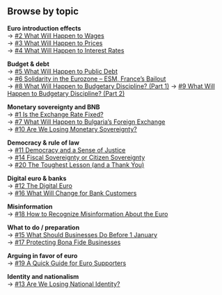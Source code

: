 ## Browse by topic

**Euro introduction effects**  
→ [#2 What Will Happen to Wages](https://github.com/georgistoeff/Bulgaria-in-eurozone/blob/main/archive-en/Bulgaria%20in%20the%20euro%20area%20full%20archive%20of%20Georgi%20S/%232%20What%20Will%20Happen%20to%20Wages%2020832d1bcfdb80afb429c05626136f71.md)  
→ [#3 What Will Happen to Prices](https://github.com/georgistoeff/Bulgaria-in-eurozone/blob/main/archive-en/Bulgaria%20in%20the%20euro%20area%20full%20archive%20of%20Georgi%20S/%233%20What%20Will%20Happen%20to%20Prices%2020832d1bcfdb8050892ad70847824e21.md)  
→ [#4 What Will Happen to Interest Rates](https://github.com/georgistoeff/Bulgaria-in-eurozone/blob/main/archive-en/Bulgaria%20in%20the%20euro%20area%20full%20archive%20of%20Georgi%20S/%234%20What%20Will%20Happen%20to%20Interest%20Rates%2020832d1bcfdb80d5b355f6b8d30ee59c.md)

**Budget & debt**  
→ [#5 What Will Happen to Public Debt](https://github.com/georgistoeff/Bulgaria-in-eurozone/blob/main/archive-en/Bulgaria%20in%20the%20euro%20area%20full%20archive%20of%20Georgi%20S/%235%20What%20Will%20Happen%20to%20Public%20Debt%2020832d1bcfdb8038a72cc87102b8c053.md)  
→ [#6 Solidarity in the Eurozone – ESM, France’s Bailout](https://github.com/georgistoeff/Bulgaria-in-eurozone/blob/main/archive-en/Bulgaria%20in%20the%20euro%20area%20full%20archive%20of%20Georgi%20S/%236%20Solidarity%20in%20the%20Eurozone%20ESM%20France%E2%80%99s%20Bailout%2020832d1bcfdb80348fccec01d937bc2e.md)  
→ [#8 What Will Happen to Budgetary Discipline? (Part 1)](https://github.com/georgistoeff/Bulgaria-in-eurozone/blob/main/archive-en/Bulgaria%20in%20the%20euro%20area%20full%20archive%20of%20Georgi%20S/%238%20What%20will%20happen%20to%20budgetary%20discipline%20%28part%20%2020832d1bcfdb80a48889c5151d644d43.md)
→ [#9 What Will Happen to Budgetary Discipline? (Part 2)](https://github.com/georgistoeff/Bulgaria-in-eurozone/blob/main/archive-en/Bulgaria%20in%20the%20euro%20area%20full%20archive%20of%20Georgi%20S/%239%20What%20will%20happen%20to%20budgetary%20discipline%20%28Part%20%2020832d1bcfdb80c1bb8bc9bc31915f7d.md)


**Monetary sovereignty and BNB**  
→ [#1 Is the Exchange Rate Fixed?](https://github.com/georgistoeff/Bulgaria-in-eurozone/blob/main/archive-en/Bulgaria%20in%20the%20euro%20area%20full%20archive%20of%20Georgi%20S/%231%20Is%20the%20exchange%20rate%201%20EUR%20%3D%201%2095583%20BGN%2020832d1bcfdb80d1867be4ba7893400a.md)  
→ [#7 What Will Happen to Bulgaria’s Foreign Exchange](https://github.com/georgistoeff/Bulgaria-in-eurozone/blob/main/archive-en/Bulgaria%20in%20the%20euro%20area%20full%20archive%20of%20Georgi%20S/%237%20What%20Will%20Happen%20to%20Bulgaria%E2%80%99s%20Foreign%20Exchange%2020832d1bcfdb804a85dcdc436a31a4a1.md)  
→ [#10 Are We Losing Monetary Sovereignty?](https://github.com/georgistoeff/Bulgaria-in-eurozone/blob/main/archive-en/Bulgaria%20in%20the%20euro%20area%20full%20archive%20of%20Georgi%20S/%2310%20Are%20we%20losing%20monetary%20sovereignty%2020832d1bcfdb806291d2efec5bc739ea.md)

**Democracy & rule of law**  
→ [#11 Democracy and a Sense of Justice](https://github.com/georgistoeff/Bulgaria-in-eurozone/blob/main/archive-en/Bulgaria%20in%20the%20euro%20area%20full%20archive%20of%20Georgi%20S/%2311%20Democracy%20and%20a%20Sense%20of%20Justice%2020832d1bcfdb8070a3a9d9f364b71561.md)  
→ [#14 Fiscal Sovereignty or Citizen Sovereignty](https://github.com/georgistoeff/Bulgaria-in-eurozone/blob/main/archive-en/Bulgaria%20in%20the%20euro%20area%20full%20archive%20of%20Georgi%20S/%2314%20Fiscal%20Sovereignty%20or%20Citizen%20Sovereignty%2020832d1bcfdb80dcbddff72be848e9bb.md)  
→ [#20 The Toughest Lesson (and a Thank You)](https://github.com/georgistoeff/Bulgaria-in-eurozone/blob/main/archive-en/Bulgaria%20in%20the%20euro%20area%20full%20archive%20of%20Georgi%20S/%2320%20The%20Toughest%20Lesson%20(and%20a%20Thank%20You)%2020832d1bcfdb8025a0a5fc0c18e3c0ab.md)

**Digital euro & banks**  
→ [#12 The Digital Euro](https://github.com/georgistoeff/Bulgaria-in-eurozone/blob/main/archive-en/Bulgaria%20in%20the%20euro%20area%20full%20archive%20of%20Georgi%20S/%2312%20The%20Digital%20Euro%2020832d1bcfdb8055b081ebb595eb4ce6.md)  
→ [#16 What Will Change for Bank Customers](https://github.com/georgistoeff/Bulgaria-in-eurozone/blob/main/archive-en/Bulgaria%20in%20the%20euro%20area%20full%20archive%20of%20Georgi%20S/%2316%20What%20Will%20Change%20for%20Bank%20Customers%20When%20the%20E%2020832d1bcfdb813fb0a3c9dfe13d75cb.md)

**Misinformation**  
→ [#18 How to Recognize Misinformation About the Euro](https://github.com/georgistoeff/Bulgaria-in-eurozone/blob/main/archive-en/Bulgaria%20in%20the%20euro%20area%20full%20archive%20of%20Georgi%20S/%2318%20How%20to%20Recognize%20Misinformation%20About%20the%20Euro%2020832d1bcfdb8197a7d7ca6d39959286.md)

**What to do / preparation**  
→ [#15 What Should Businesses Do Before 1 January](https://github.com/georgistoeff/Bulgaria-in-eurozone/blob/main/archive-en/Bulgaria%20in%20the%20euro%20area%20full%20archive%20of%20Georgi%20S/%2315%20What%20Should%20Businesses%20Do%20Before%201%20January%20202%2020832d1bcfdb813b8a5fd147a161a205.md)  
→ [#17 Protecting Bona Fide Businesses](https://github.com/georgistoeff/Bulgaria-in-eurozone/blob/main/archive-en/Bulgaria%20in%20the%20euro%20area%20full%20archive%20of%20Georgi%20S/%2317%20Protecting%20Bona%20Fide%20Businesses%2020832d1bcfdb8132bd61dff1c2824d44.md)

**Arguing in favor of euro**  
→ [#19 A Quick Guide for Euro Supporters](https://github.com/georgistoeff/Bulgaria-in-eurozone/blob/main/archive-en/Bulgaria%20in%20the%20euro%20area%20full%20archive%20of%20Georgi%20S/%2319%20A%20Quick%20Guide%20for%20Euro%20Supporters%2020832d1bcfdb81c798e4da4a870b9e52.md)

**Identity and nationalism**  
→ [#13 Are We Losing National Identity?](https://github.com/georgistoeff/Bulgaria-in-eurozone/blob/main/archive-en/Bulgaria%20in%20the%20euro%20area%20full%20archive%20of%20Georgi%20S/%2313%20Are%20we%20losing%20national%20identity%2020832d1bcfdb80749f55c80f74c3ff17.md)
